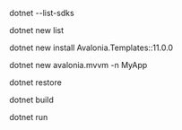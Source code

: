 
dotnet --list-sdks

dotnet new list

dotnet new install Avalonia.Templates::11.0.0

dotnet new avalonia.mvvm -n MyApp  

dotnet restore    

dotnet build  

dotnet run  


